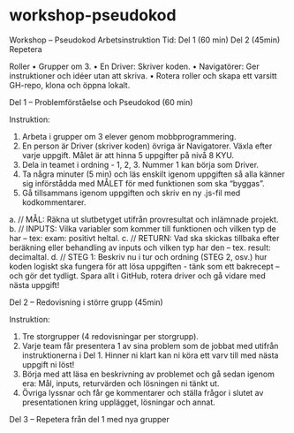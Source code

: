 # workshop-pseudokod


Workshop – Pseudokod
Arbetsinstruktion
Tid:
Del 1 (60 min)
Del 2 (45min) Repetera

Roller
• Grupper om 3.
• En Driver: Skriver koden.
• Navigatörer: Ger instruktioner och idéer utan att skriva.
• Rotera roller och skapa ett varsitt GH-repo, klona och öppna lokalt.


Del 1 – Problemförståelse och Pseudokod (60 min)

Instruktion:
1. Arbeta i grupper om 3 elever genom mobbprogrammering.
2. En person är Driver (skriver koden) övriga är Navigatorer.
Växla efter varje uppgift. Målet är att hinna 5 uppgifter på nivå 8 KYU.
3. Dela in teamet i ordning - 1, 2, 3. Nummer 1 kan börja som Driver.
4. Ta några minuter (5 min) och läs enskilt igenom uppgiften så alla känner sig
införstådda med MÅLET för med funktionen som ska “byggas”.
5. Gå tillsammans igenom uppgiften och skriv en ny .js-fil med kodkommentarer.

a. // MÅL: Räkna ut slutbetyget utifrån provresultat och inlämnade projekt.
b. // INPUTS: Vilka variabler som kommer till funktionen och vilken typ de
har – tex: exam: positivt heltal.
c. // RETURN: Vad ska skickas tillbaka efter beräkning eller behandling av
inputs och vilken typ har den – tex. result: decimaltal.
d. // STEG 1: Beskriv nu i tur och ordning (STEG 2, osv.) hur koden logiskt ska
fungera för att lösa uppgiften - tänk som ett bakrecept – och gör det
tydligt. Spara allt i GitHub, rotera driver och gå vidare med nästa uppgift!


Del 2 – Redovisning i större grupp (45min)

Instruktion:
1. Tre storgrupper (4 redovisningar per storgrupp).
2. Varje team får presentera 1 av sina problem som de jobbat med utifrån
instruktionerna i Del 1.
Hinner ni klart kan ni köra ett varv till med nästa uppgift ni löst!
3. Börja med att läsa en beskrivning av problemet och gå sedan igenom era:
Mål, inputs, returvärden och lösningen ni tänkt ut.
4. Övriga lyssnar och får ge kommentarer och ställa frågor i slutet av
presentationen kring upplägget, lösningar och annat.

Del 3 – Repetera från del 1 med nya grupper
